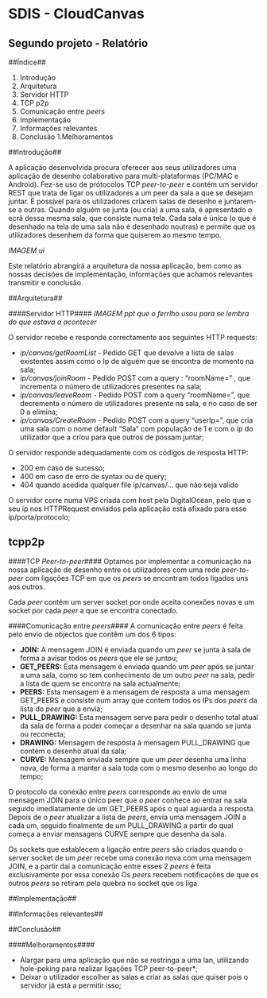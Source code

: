 # SDIS - CloudCanvas #
## Segundo projeto - Relatório ##

##Índice##

1. Introdução
2. Arquitetura
  1. Servidor HTTP
  2. TCP p2p
  3. Comunicação entre *peers*
3. Implementação
4. Informações relevantes
5. Conclusão
  1.Melhoramentos


##Introdução##

A aplicação desenvolvida procura oferecer aos seus utilizadores uma aplicação de desenho colaborativo para multi-plataformas 
(PC/MAC e Android). Fez-se uso de prótocolos TCP *peer-to-peer* e contém um servidor REST que trata de ligar os utilizadores a um
peer da sala a que se desejam juntar. É possível para os utilizadores criarem salas de desenho e juntarem-se a outras. Quando 
alguém se junta (ou cria) a uma sala, é apresentado o ecrã dessa mesma sala, que consiste numa tela. Cada sala é única 
(o que é desenhado na tela de uma sala não é desenhado noutras) e permite que os utilizadores desenhem da forma que quiserem 
ao mesmo tempo. 

*IMAGEM ui*

Este relatório abrangirá a arquitetura da nossa aplicação, bem como as nossas decisões de implementação, informações que achamos
relevantes transmitir e conclusão.


##Arquitetura##

####Servidor HTTP####
*IMAGEM ppt que o ferrlho usou para se lembra do que estava a acontecer*

O servidor recebe e responde correctamente aos seguintes HTTP requests:

- *ip/canvas/getRoomList* - Pedido GET que devolve a lista de salas existentes assim como o Ip de alguém que se encontra de momento na sala;
- *ip/canvas/joinRoom* - Pedido POST com a query : “roomName=<nome>” , que incrementa o número de utilizadores presentes na sala;
- *ip/canvas/leaveRoom* - Pedido POST com a query “roomName=<nome>”, que decrementa o número de utilizadores presente na sala, e no caso de ser 0 a elimina;
- *ip/canvas/CreateRoom*  - Pedido POST com a query “userIp=<ip>”, que cria uma sala com o nome default “Sala” com população de 1 e com o ip do utilizador que a criou para que outros de possam juntar;

O servidor responde adequadamente com os códigos de resposta HTTP: 
- 200 em caso de sucesso;
- 400 em caso de erro de syntax ou de query;
- 404 quando acedida qualquer file ip/canvas/… que não seja valido

O servidor corre numa VPS criada com host pela DigitalOcean, pelo que o seu ip nos HTTPRequest enviados pela aplicação está afixado para esse ip/porta/protocolo;
## tcpp2p
####TCP *Peer-to-peer*####
Optamos por implementar a comunicação na nossa aplicação de desenho entre os utilizadores com uma rede *peer-to-peer* com 
ligações TCP em que os *peers* se encontram todos ligados uns aos outros.

Cada *peer* contém um server socket por onde aceita conexões novas e um socket por cada *peer* a que se encontra conectado.


####Comunicação entre *peers*####
A comunicação entre *peers* é feita pelo envio de objectos que contêm um dos 6 tipos:
- **JOIN:** A mensagem JOIN é enviada quando um *peer* se junta à sala de forma a avisar todos os *peers* que ele se juntou;
- **GET_PEERS:** Esta mensagem é enviada quando um *peer* após se juntar a uma sala, como so tem conhecimento de um outro *peer* na sala, pedir a lista de quem se encontra na sala actualmente;
- **PEERS:** Esta mensagem é a mensagem de resposta a uma mensagem GET_PEERS e consiste num array que contem todos os IPs dos *peers* da lista do *peer* que a envia;
- **PULL_DRAWING:** Esta mensagem serve para pedir o desenho total atual da sala de forma a poder começar a desenhar na sala quando se junta ou reconecta;
- **DRAWING:** Mensagem de resposta à mensagem PULL_DRAWING que contém o desenho atual da sala;
- **CURVE:** Mensagem enviada sempre que um *peer* desenha uma linha nova, de forma a manter a sala toda com o mesmo desenho ao longo do tempo;

O protocolo da conexão entre *peers* corresponde ao envio de uma mensagem JOIN para o único peer que o *peer* conhece ao 
entrar na sala seguido imediatamente de um GET_PEERS após o qual aguarda a resposta. Depois de o *peer* atualizar a lista de 
*peers*, envia uma mensagem JOIN a cada um, seguido finalmente de um PULL_DRAWING a partir do qual começa a enviar mensagens 
CURVE sempre que desenha da sala.

Os sockets que establecem a ligação entre *peers* são criados quando o server socket de um *peer* recebe uma conexão nova com 
uma mensagem JOIN, e a partir daí a comunicação entre esses 2 *peers* é feita exclusivamente por essa conexão
Os *peers* recebem notificações de que os outros *peers* se retiram pela quebra no socket que os liga.


##Implementação##


##Informações relevantes##


##Conclusão##

####Melhoramentos####
- Alargar para uma aplicação que não se restringa a uma lan, utilizando hole-poking para realizar ligações TCP peer-to-peer*;
- Deixar o utilizador escolher as salas e criar as salas que quiser pois o servidor já está a permitir isso;


